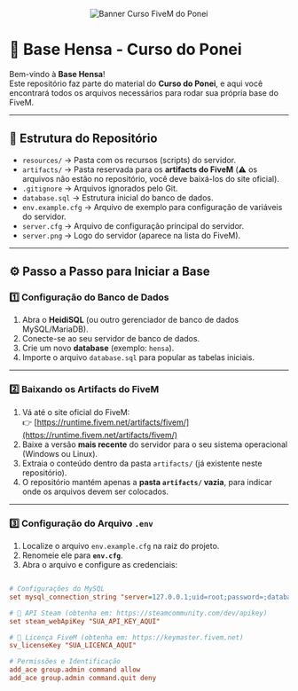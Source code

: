<p align="center">
  <img src="https://r2.fivemanage.com/XkoKpmjadN1IkipymzzJO/capa.jpg" alt="Banner Curso FiveM do Ponei" style="max-width: 100%;" />
</p>

# 🚀 Base Hensa - Curso do Ponei

Bem-vindo à **Base Hensa**!  
Este repositório faz parte do material do **Curso do Ponei**, e aqui você encontrará todos os arquivos necessários para rodar sua própria base do FiveM.

---

## 📂 Estrutura do Repositório

- `resources/` → Pasta com os recursos (scripts) do servidor.  
- `artifacts/` → Pasta reservada para os **artifacts do FiveM** (⚠️ os arquivos não estão no repositório, você deve baixá-los do site oficial).  
- `.gitignore` → Arquivos ignorados pelo Git.  
- `database.sql` → Estrutura inicial do banco de dados.  
- `env.example.cfg` → Arquivo de exemplo para configuração de variáveis do servidor.  
- `server.cfg` → Arquivo de configuração principal do servidor.  
- `server.png` → Logo do servidor (aparece na lista do FiveM).  

---

## ⚙️ Passo a Passo para Iniciar a Base

### 1️⃣ Configuração do Banco de Dados
1. Abra o **HeidiSQL** (ou outro gerenciador de banco de dados MySQL/MariaDB).  
2. Conecte-se ao seu servidor de banco de dados.  
3. Crie um novo **database** (exemplo: `hensa`).  
4. Importe o arquivo `database.sql` para popular as tabelas iniciais.  

---

### 2️⃣ Baixando os Artifacts do FiveM
1. Vá até o site oficial do FiveM:  
   👉 [https://runtime.fivem.net/artifacts/fivem/](https://runtime.fivem.net/artifacts/fivem/)  
2. Baixe a versão **mais recente** do servidor para o seu sistema operacional (Windows ou Linux).  
3. Extraia o conteúdo dentro da pasta `artifacts/` (já existente neste repositório).  
4. O repositório mantém apenas a **pasta `artifacts/` vazia**, para indicar onde os arquivos devem ser colocados.  

---

### 3️⃣ Configuração do Arquivo `.env`
1. Localize o arquivo `env.example.cfg` na raiz do projeto.  
2. Renomeie ele para **`env.cfg`**.  
3. Abra o arquivo e configure as credenciais:  

```cfg

# Configurações do MySQL
set mysql_connection_string "server=127.0.0.1;uid=root;password=;database=hensa;port=3307;charset=utf8mb4"

# 🔑 API Steam (obtenha em: https://steamcommunity.com/dev/apikey)
set steam_webApiKey "SUA_API_KEY_AQUI"

# 🎫 Licença FiveM (obtenha em: https://keymaster.fivem.net)
sv_licenseKey "SUA_LICENCA_AQUI"

# Permissões e Identificação
add_ace group.admin command allow
add_ace group.admin command.quit deny
